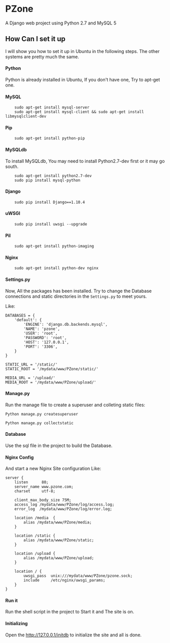 # PZone

A Django web project using Python 2.7 and MySQL 5

## How Can I set it up

I will show you how to set it up in Ubuntu in the following steps. The other systems are pretty much the same.

#### Python

Python is already installed in Ubuntu, If you don't have one, Try to apt-get one.

#### MySQL

```
    sudo apt-get install mysql-server
    sudo apt-get install mysql-client && sudo apt-get install libmysqlclient-dev
```

#### Pip

```
    sudo apt-get install python-pip
```

#### MySQLdb

To install MySQLdb, You may need to install Python2.7-dev first or it may go south.

```
    sudo apt-get install python2.7-dev
    sudo pip install mysql-python
```

#### Django

```
    sudo pip install Django==1.10.4
```

#### uWSGI

```
    sudo pip install uwsgi --upgrade
```

#### Pil

```
    sudo apt-get install python-imaging
```

#### Nginx

```
    sudo apt-get install python-dev nginx
```

#### Settings.py

Now, All the packages has been installed. Try to change the Database connections and static directories in the <code>Settings.py</code> to meet yours.

Like:

```
DATABASES = {
    'default': {
        'ENGINE': 'django.db.backends.mysql',
        'NAME': 'pzone',
        'USER': 'root',
        'PASSWORD': 'root',
        'HOST': '127.0.0.1',
        'PORT': '3306',
    }
}

STATIC_URL = '/static/'
STATIC_ROOT = '/mydata/www/PZone/static/'

MEDIA_URL = '/upload/'
MEDIA_ROOT = '/mydata/www/PZone/upload/'

```

#### Manage.py

Run the manage file to create a superuser and colleting static files:

```
Python manage.py createsuperuser

Python manage.py collectstatic
```

#### Database

Use the sql file in the project to build the Database.

#### Nginx Config

And start a new Nginx Site configuration Like:

```
server {
    listen      80;
    server_name www.pzone.com;
    charset     utf-8;

    client_max_body_size 75M;
    access_log /mydata/www/PZone/log/access.log;
    error_log  /mydata/www/PZone/log/error.log;

    location /media  {
        alias /mydata/www/PZone/media;
    }

    location /static {
        alias /mydata/www/PZone/static;
    }

    location /upload {
        alias /mydata/www/PZone/upload;
    }

    location / {
        uwsgi_pass  unix:///mydata/www/PZone/pzone.sock;
        include     /etc/nginx/uwsgi_params;
    }
}

```

#### Run it

Run the shell script in the project to Start it and The site is on.

#### Initializing

Open the http://127.0.0.1/initdb to initialize the site and all is done.



